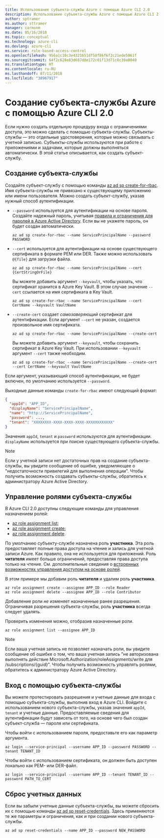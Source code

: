 ```yaml
---
title: Использование субъекта-службы Azure с помощью Azure CLI 2.0
description: Использование субъекта-службы Azure с помощью Azure CLI 2.0
author: sptramer
ms.author: sttramer
manager: carmonm
ms.date: 05/16/2018
ms.topic: conceptual
ms.technology: azure-cli
ms.devlang: azure-cli
ms.service: role-based-access-control
ms.openlocfilehash: 956a1c10c3e4321651df58f86f6f2c21ede5061f
ms.sourcegitcommit: 64f2c628e83d687d0e172c01f13d71c8c39a8040
ms.translationtype: HT
ms.contentlocale: ru-RU
ms.lasthandoff: 07/11/2018
ms.locfileid: "38967917"
---
```

# <a name="create-an-azure-service-principal-with-azure-cli-20"></a>Создание субъекта-службы Azure с помощью Azure CLI 2.0

Если нужно создать отдельную процедуру входа с ограничениями доступа, это можно сделать с помощью субъекта-службы. Субъекты-службы — это отдельные удостоверения, которые можно связывать с учетной записью. Субъекты-службы используются при работе с приложениями и задачами, которые должны выполняться автоматически. В этой статье описывается, как создать субъект-службу.

## <a name="create-the-service-principal"></a>Создание субъекта-службы

Создайте субъект-службу с помощью команды [az ad sp create-for-rbac](/cli/azure/ad/sp#az-ad-sp-create-for-rbac). Имя субъекта-службы не привязано к существующему приложению или имени пользователя. Можно создать субъект-службу, указав нужный способ аутентификации.

* `--password` используется для аутентификации на основе пароля. Создайте надежный пароль, учитывая [правила и ограничения для паролей в Azure Active Directory](/azure/active-directory/active-directory-passwords-policy). Если вы не укажете пароль, он будет создан автоматически.

  ```azurecli-interactive
  az ad sp create-for-rbac --name ServicePrincipalName --password PASSWORD
  ```

* `--cert` используется для аутентификации на основе существующего сертификата в формате PEM или DER. Также можно использовать `@{file}` для загрузки файла.

  ```azurecli-interactive
  az ad sp create-for-rbac --name ServicePrincipalName --cert {CertStringOrFile}
  ```

  Вы можете добавить аргумент `--keyvault`, чтобы указать, что сертификат хранится в Azure Key Vault. В этом случае значение `--cert` ссылается на имя сертификата в Key Vault.

  ```azurecli-interactive
  az ad sp create-for-rbac --name ServicePrincipalName --cert CertName --keyvault VaultName
  ```

* `--create-cert` создает _самозаверяющий_ сертификат для аутентификации. Если аргумент `--cert` не указан, создается произвольное имя сертификата.

  ```azurecli-interactive
  az ad sp create-for-rbac --name ServicePrincipalName --create-cert
  ```

  Вы можете добавить аргумент `--keyvault`, чтобы сохранить сертификат в Azure Key Vault. При использовании `--keyvault` аргумент `--cert` также необходим.

  ```azurecli-interactive
  az ad sp create-for-rbac --name ServicePrincipalName --create-cert --cert CertName --keyvault VaultName
  ```

Если аргумент, указывающий способ аутентификации, не будет включен, по умолчанию используется `--password`.

Выходные данные команды `create-for-rbac` имеют следующий формат:

```json
{
  "appId": "APP_ID",
  "displayName": "ServicePrincipalName",
  "name": "http://ServicePrincipalName",
  "password": ...,
  "tenant": "XXXXXXXX-XXXX-XXXX-XXXX-XXXXXXXXXXXX"
}
```

Значения `appId`, `tenant` и `password` используются для аутентификации. `displayName` используется при поиске существующего субъекта-службы.

> [!NOTE]
> Если у учетной записи нет достаточных прав на создание субъекта-службы, вы увидите сообщение об ошибке, уведомляющее о "недостаточности привилегий для выполнения операции". Чтобы получить возможность создавать субъекты-службы, обратитесь к администратору Azure Active Directory.

## <a name="manage-service-principal-roles"></a>Управление ролями субъекта-службы

В Azure CLI 2.0 доступны следующие команды для управления назначением ролей:

* [az role assignment list](/cli/azure/role/assignment#az-role-assignment-list);
* [az role assignment create](/cli/azure/role/assignment#az-role-assignment-create);
* [az role assignment delete](/cli/azure/role/assignment#az-role-assignment-delete).

По умолчанию субъекту-службе назначена роль **участника**. Эта роль предоставляет полные права доступа на чтение и запись для учетной записи Azure. Как правило, она не используется для приложений. Роль **читателя** имеет больше ограничений, предоставляя права доступа только на чтение.  См. дополнительные сведения о [встроенных возможностях управления доступом на основе ролей](/azure/active-directory/role-based-access-built-in-roles).

В этом примере мы добавим роль **читателя** и удалим роль **участника**.

```azurecli-interactive
az role assignment create --assignee APP_ID --role Reader
az role assignment delete --assignee APP_ID --role Contributor
```

Добавление роли _не_ изменяет назначенные ранее разрешения. Ограничивая разрешения субъекта-службы, роль __участника__ всегда следует удалять.

Проверить изменения можно, отобразив назначенные роли.

```azurecli-interactive
az role assignment list --assignee APP_ID
```

> [!NOTE]
> Если ваша учетная запись не позволяет назначать роли, вы увидите сообщение об ошибке о том, что ваша учетная запись "не авторизована выполнять действие Microsoft.Authorization/roleAssignments/write для /subscriptions/{guid}". Чтобы получить возможность управлять ролями, обратитесь к администратору Azure Active Directory.

## <a name="sign-in-using-the-service-principal"></a>Вход с помощью субъекта-службы

Вы можете протестировать разрешения и учетные данные для входа с помощью субъекта-службы, выполнив вход в Azure CLI. Войдите с использованием нового субъекта-службы, указав значения `appId`, `tenant` и учетные данные. Предоставляемые сведения для аутентификации будут зависеть от того, на основе чего был создан субъект-служба — пароля или сертификата.

Чтобы войти с использованием пароля, предоставьте его как параметр аргумента.

```azurecli-interactive
az login --service-principal --username APP_ID --password PASSWORD --tenant TENANT_ID
```

Чтобы войти с использованием сертификата, он должен быть доступен локально как PEM- или DER-файл.

```azurecli-interactive
az login --service-principal --username APP_ID --tenant TENANT_ID --password PATH_TO_CERT
```

## <a name="reset-credentials"></a>Сброс учетных данных

Если вы забыли учетные данные субъекта-службы, вы можете сбросить их с помощью команды [az ad sp reset-credentials](https://docs.microsoft.com/en-us/cli/azure/ad/sp#az-ad-sp-reset-credentials). Здесь применяются те же параметры и ограничения, как и при создании нового субъекта-службы.

```azurecli-interactive
az ad sp reset-credentials --name APP_ID --password NEW_PASSWORD
```
